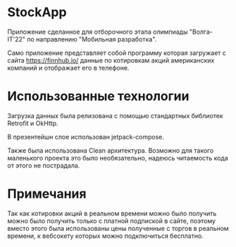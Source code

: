 # StockApp
Приложение сделанное для отборочного этапа олимпиады "Волга-IT'22" по направлению "Мобильная разработка". 

Само приложение представляет собой программу которая загружает с сайта https://finnhub.io/ данные по котировкам акций американских компаний и отображает его в телефоне.

# Использованные технологии
Загрузка данных была релизована с помощью стандартных библиотек Retrofit и OkHttp.

В презентейшн слое использован jetpack-compose.

Также была использована Clean архитектура. Возможно для такого маленького проекта это было необязательно, надеюсь читаемость кода от этого не пострадала.

# Примечания

Так как котировки акций в реальном времени можно было получить можно было получить только с платной подпиской в сайте, поэтому вместо этого была использованы цены полученные с торгов в реальном времени, к вебсокету которых можно подключиться бесплатно.
